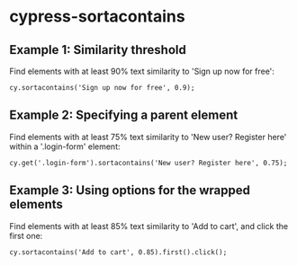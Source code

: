 # cypress-sortacontains

## Example 1: Similarity threshold

Find elements with at least 90% text similarity to 'Sign up now for free':

```
cy.sortacontains('Sign up now for free', 0.9);
```

## Example 2: Specifying a parent element

Find elements with at least 75% text similarity to 'New user? Register here' within a '.login-form' element:

```
cy.get('.login-form').sortacontains('New user? Register here', 0.75);
```

## Example 3: Using options for the wrapped elements

Find elements with at least 85% text similarity to 'Add to cart', and click the first one:

```
cy.sortacontains('Add to cart', 0.85).first().click();
```
